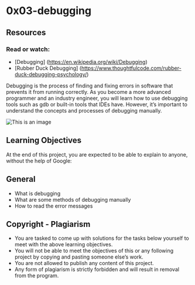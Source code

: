 # 0x03-debugging
## Resources
### Read or watch:
* [Debugging] (https://en.wikipedia.org/wiki/Debugging)
* [Rubber Duck Debugging] (https://www.thoughtfulcode.com/rubber-duck-debugging-psychology/)

Debugging is the process of finding and fixing errors in software that prevents it from running correctly. As you become a more advanced programmer and an industry engineer, you will learn how to use debugging tools such as gdb or built-in tools that IDEs have. However, it’s important to understand the concepts and processes of debugging manually.

![This is an image](https://pbs.twimg.com/media/FXBTXWwX0AAE4FY.png)
## Learning Objectives
At the end of this project, you are expected to be able to explain to anyone, without the help of Google:
## General
* What is debugging
* What are some methods of debugging manually
* How to read the error messages
## Copyright - Plagiarism
* You are tasked to come up with solutions for the tasks below yourself to meet with the above learning objectives.
* You will not be able to meet the objectives of this or any following project by copying and pasting someone else’s work.
* You are not allowed to publish any content of this project.
* Any form of plagiarism is strictly forbidden and will result in removal from the program.


